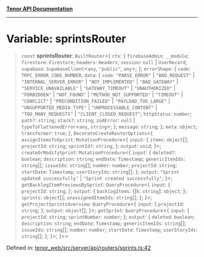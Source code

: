 [**Tenor API Documentation**](../../README.md)

***

# Variable: sprintsRouter

> `const` **sprintsRouter**: `BuiltRouter`\<\{ `ctx`: \{ `firebaseAdmin`: `__module`; `firestore`: `Firestore`; `headers`: `Headers`; `session`: `null` \| `UserRecord`; `supabase`: `SupabaseClient`\<`any`, `"public"`, `any`\>; \}; `errorShape`: \{ `code`: `TRPC_ERROR_CODE_NUMBER`; `data`: \{ `code`: `"PARSE_ERROR"` \| `"BAD_REQUEST"` \| `"INTERNAL_SERVER_ERROR"` \| `"NOT_IMPLEMENTED"` \| `"BAD_GATEWAY"` \| `"SERVICE_UNAVAILABLE"` \| `"GATEWAY_TIMEOUT"` \| `"UNAUTHORIZED"` \| `"FORBIDDEN"` \| `"NOT_FOUND"` \| `"METHOD_NOT_SUPPORTED"` \| `"TIMEOUT"` \| `"CONFLICT"` \| `"PRECONDITION_FAILED"` \| `"PAYLOAD_TOO_LARGE"` \| `"UNSUPPORTED_MEDIA_TYPE"` \| `"UNPROCESSABLE_CONTENT"` \| `"TOO_MANY_REQUESTS"` \| `"CLIENT_CLOSED_REQUEST"`; `httpStatus`: `number`; `path?`: `string`; `stack?`: `string`; `zodError`: `null` \| `typeToFlattenedError`\<`any`, `string`\>; \}; `message`: `string`; \}; `meta`: `object`; `transformer`: `true`; \}, `DecorateCreateRouterOptions`\<\{ `assignItemsToSprint`: `MutationProcedure`\<\{ `input`: \{ `items`: `object`[]; `projectId`: `string`; `sprintId?`: `string`; \}; `output`: `void`; \}\>; `createOrModifySprint`: `MutationProcedure`\<\{ `input`: \{ `deleted?`: `boolean`; `description`: `string`; `endDate`: `Timestamp`; `genericItemIds`: `string`[]; `issueIds`: `string`[]; `number`: `number`; `projectId`: `string`; `startDate`: `Timestamp`; `userStoryIds`: `string`[]; \}; `output`: `"Sprint updated successfully"` \| `"Sprint created successfully"`; \}\>; `getBacklogItemPreviewsBySprint`: `QueryProcedure`\<\{ `input`: \{ `projectId`: `string`; \}; `output`: \{ `backlogItems`: \{[`k`: `string`]: `object`; \}; `sprints`: `object`[]; `unassignedItemIds`: `string`[]; \}; \}\>; `getProjectSprintsOverview`: `QueryProcedure`\<\{ `input`: \{ `projectId`: `string`; \}; `output`: `object`[]; \}\>; `getSprint`: `QueryProcedure`\<\{ `input`: \{ `projectId`: `string`; `sprintNumber`: `number`; \}; `output`: \{ `deleted`: `boolean`; `description`: `string`; `endDate`: `Timestamp`; `genericItemIds`: `string`[]; `issueIds`: `string`[]; `number`: `number`; `startDate`: `Timestamp`; `userStoryIds`: `string`[]; \}; \}\>; \}\>\>

Defined in: [tenor\_web/src/server/api/routers/sprints.ts:42](https://github.com/Apantli/Tenor/blob/13fa9fcda7db4a7cf51b72ac1fe195cb0c47631e/tenor_web/src/server/api/routers/sprints.ts#L42)
